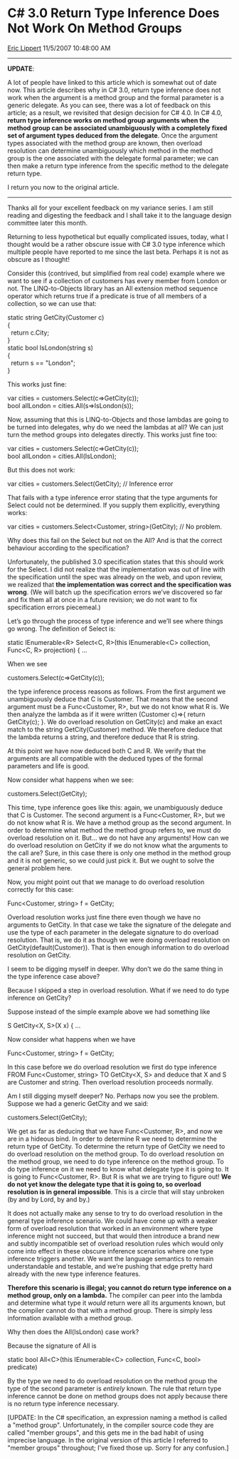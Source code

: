 <div id="page">

# C\# 3.0 Return Type Inference Does Not Work On Method Groups

[Eric Lippert](https://social.msdn.microsoft.com/profile/Eric%20Lippert) 11/5/2007 10:48:00 AM

-----

<div id="content">

<div class="mine">

**UPDATE**:

A lot of people have linked to this article which is somewhat out of date now. This article describes why in C\# 3.0, return type inference does not work when the argument is a method group and the formal parameter is a generic delegate. As you can see, there was a lot of feedback on this article; as a result, we revisited that design decision for C\# 4.0. In C\# 4.0, **return type inference works on method group arguments when the method group can be associated unambiguously with a completely fixed set of argument types deduced from the delegate**. Once the argument types associated with the method group are known, then overload resolution can determine unambiguously which method in the method group is the one associated with the delegate formal parameter; we can then make a return type inference from the specific method to the delegate return type.

I return you now to the original article.

-----

Thanks all for your excellent feedback on my variance series. I am still reading and digesting the feedback and I shall take it to the language design committee later this month.

Returning to less hypothetical but equally complicated issues, today, what I thought would be a rather obscure issue with C\# 3.0 type inference which multiple people have reported to me since the last beta. Perhaps it is not as obscure as I thought\!

Consider this (contrived, but simplified from real code) example where we want to see if a collection of customers has every member from London or not. The LINQ-to-Objects library has an <span class="code">All</span> extension method sequence operator which returns <span class="code">true</span> if a predicate is true of all members of a collection, so we can use that:

<span class="code"> </span>

static string GetCity(Customer c)  
{  
  return c.City;  
}  
static bool IsLondon(string s)  
{  
  return s == "London";  
}

This works just fine:

<span class="code"> </span>

var cities = customers.Select(c=\>GetCity(c));  
bool allLondon = cities.All(s=\>IsLondon(s));

Now, assuming that this is LINQ-to-Objects and those lambdas are going to be turned into delegates, why do we need the lambdas at all? We can just turn the method groups into delegates directly. This works just fine too:

<span class="code"> </span>

var cities = customers.Select(c=\>GetCity(c));  
bool allLondon = cities.All(IsLondon);

But this does not work:

<span class="code"> </span>

var cities = customers.Select(GetCity); // Inference error

That fails with a type inference error stating that the type arguments for <span class="code">Select</span> could not be determined. If you supply them explicitly, everything works:

<span class="code"> </span>

var cities = customers.Select\<Customer, string\>(GetCity); // No problem.

Why does this fail on the <span class="code">Select</span> but not on the <span class="code">All</span>? And is that the correct behaviour according to the specification?

Unfortunately, the published 3.0 specification states that this should work for the <span class="code">Select</span>. I did not realize that the implementation was out of line with the specification until the spec was already on the web, and upon review, we realized that **the implementation was correct and the specification was wrong**. (We will batch up the specification errors we’ve discovered so far and fix them all at once in a future revision; we do not want to fix specification errors piecemeal.)

Let’s go through the process of type inference and we’ll see where things go wrong. The definition of <span class="code">Select</span> is:

<span class="code"> </span>

static IEnumerable\<R\> Select\<C, R\>(this IEnumerable\<C\> collection, Func\<C, R\> projection) { …

When we see

<span class="code"> </span>

customers.Select(c=\>GetCity(c));

the type inference process reasons as follows. From the first argument we unambiguously deduce that <span class="code">C</span> is <span class="code">Customer</span>. That means that the second argument must be a <span class="code">Func\<Customer, R\></span>, but we do not know what <span class="code">R</span> is. We then analyze the lambda as if it were written <span class="code">(Customer c)=\>{ return GetCity(c); }</span>. We do overload resolution on <span class="code">GetCity(c)</span> and make an exact match to the <span class="code">string GetCity(Customer)</span> method. We therefore deduce that the lambda returns a <span class="code">string</span>, and therefore deduce that <span class="code">R</span> is <span class="code">string</span>.

At this point we have now deduced both <span class="code">C</span> and <span class="code">R</span>. We verify that the arguments are all compatible with the deduced types of the formal parameters and life is good.

Now consider what happens when we see:

<span class="code"> </span>

customers.Select(GetCity);

This time, type inference goes like this: again, we unambiguously deduce that <span class="code">C</span> is <span class="code">Customer</span>. The second argument is a <span class="code">Func\<Customer, R\></span>, but we do not know what <span class="code">R</span> is. We have a method group as the second argument. In order to determine what method the method group refers to, we must do overload resolution on it. But… we do not have any arguments\! How can we do overload resolution on <span class="code">GetCity</span> if we do not know what the arguments to the call are? Sure, in this case there is only one method in the method group and it is not generic, so we could just pick it. But we ought to solve the general problem here.

Now, you might point out that we manage to do overload resolution correctly for this case:

<span class="code"> </span>

Func\<Customer, string\> f = GetCity;

Overload resolution works just fine there even though we have no arguments to <span class="code">GetCity</span>. In that case we take the signature of the delegate and use the type of each parameter in the delegate signature to do overload resolution. That is, we do it as though we were doing overload resolution on <span class="code">GetCity(default(Customer))</span>. That is then enough information to do overload resolution on <span class="code">GetCity</span>.

I seem to be digging myself in deeper. Why don’t we do the same thing in the type inference case above?

Because I skipped a step in overload resolution. What if we need to do type inference on <span class="code">GetCity</span>?

Suppose instead of the simple example above we had something like

<span class="code"> </span>

S GetCity\<X, S\>(X x) { …

Now consider what happens when we have

<span class="code"> </span>

Func\<Customer, string\> f = GetCity;

In this case before we do overload resolution we first do type inference FROM <span class="code">Func\<Customer, string\></span> TO <span class="code">GetCity\<X, S\></span> and deduce that <span class="code">X</span> and <span class="code">S</span> are <span class="code">Customer</span> and <span class="code">string</span>. Then overload resolution proceeds normally.

Am I still digging myself deeper? No. Perhaps now you see the problem. Suppose we had a generic <span class="code">GetCity</span> and we said:

<span class="code"> </span>

customers.Select(GetCity);

We get as far as deducing that we have <span class="code">Func\<Customer, R\></span>, and now we are in a hideous bind. In order to determine <span class="code">R</span> we need to determine the return type of <span class="code">GetCity</span>. To determine the return type of <span class="code">GetCity</span> we need to do overload resolution on the method group. To do overload resolution on the method group, we need to do type inference on the method group. To do type inference on it we need to know what delegate type it is going to. It is going to <span class="code">Func\<Customer, R\></span>. But <span class="code">R</span> is what we are trying to figure out\! **We do not yet know the delegate type that it is going to, so overload resolution is in general impossible**. This is a circle that will stay unbroken (by and by Lord, by and by.)

It does not actually make any sense to try to do overload resolution in the general type inference scenario. We could have come up with a weaker form of overload resolution that worked in an environment where type inference might not succeed, but that would then introduce a brand new and subtly incompatible set of overload resolution rules which would only come into effect in these obscure inference scenarios where one type inference triggers another. We want the language semantics to remain understandable and testable, and we’re pushing that edge pretty hard already with the new type inference features.

**Therefore this scenario is illegal; you cannot do return type inference on a method group, only on a lambda.** The compiler can peer into the lambda and determine what type it *would* return were all its arguments known, but the compiler cannot do that with a method group. There is simply less information available with a method group.

Why then does the <span class="code">All(IsLondon) case work?</span>

Because the signature of <span class="code">All</span> is

<span class="code"> </span>

static bool All\<C\>(this IEnumerable\<C\> collection, Func\<C, bool\> predicate)

By the type we need to do overload resolution on the method group the type of the second parameter is *entirely* known. The rule that return type inference cannot be done on method groups does not apply because there is no return type inference necessary.

\[UPDATE: In the C\# specification, an expression naming a method is called a "method group". Unfortunately, in the compiler source code they are called "member groups", and this gets me in the bad habit of using imprecise language. In the original version of this article I referred to "member groups" throughout; I've fixed those up. Sorry for any confusion.\]

</div>

</div>

</div>

